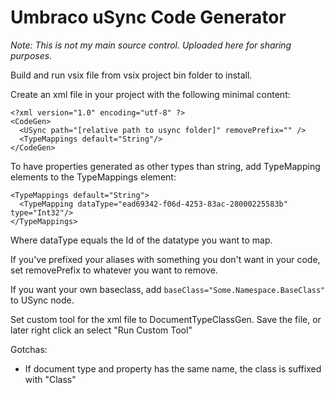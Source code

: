 # Umbraco uSync Code Generator

*Note: This is not my main source control. Uploaded here for sharing purposes.*

Build and run vsix file from vsix project bin folder to install.

Create an xml file in your project with the following minimal content:

    <?xml version="1.0" encoding="utf-8" ?>
    <CodeGen>
      <USync path="[relative path to usync folder]" removePrefix="" />
      <TypeMappings default="String"/>
    </CodeGen>

To have properties generated as other types than string,
add TypeMapping elements to the TypeMappings element:

    <TypeMappings default="String">
      <TypeMapping dataType="ead69342-f06d-4253-83ac-28000225583b" type="Int32"/>
    </TypeMappings>

Where dataType equals the Id of the datatype you want to map.

If you've prefixed your aliases with something you don't want in your code,
set removePrefix to whatever you want to remove.

If you want your own baseclass, add `baseClass="Some.Namespace.BaseClass"` to USync node.

Set custom tool for the xml file to DocumentTypeClassGen.
Save the file, or later right click an select "Run Custom Tool"

Gotchas:
* If document type and property has the same name,
    the class is suffixed with "Class"